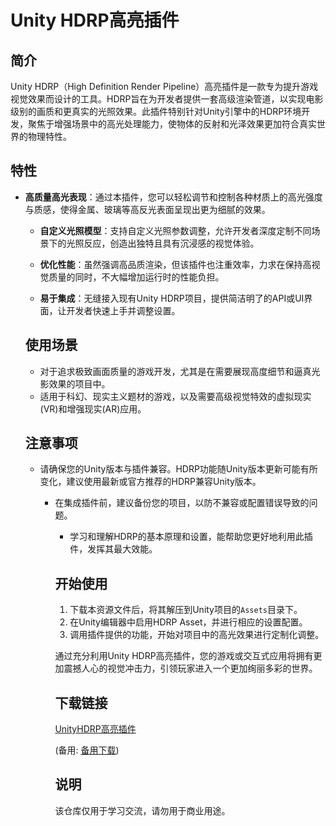 # Unity HDRP高亮插件

## 简介

Unity HDRP（High Definition Render Pipeline）高亮插件是一款专为提升游戏视觉效果而设计的工具。HDRP旨在为开发者提供一套高级渲染管道，以实现电影级别的画质和更真实的光照效果。此插件特别针对Unity引擎中的HDRP环境开发，聚焦于增强场景中的高光处理能力，使物体的反射和光泽效果更加符合真实世界的物理特性。

## 特性

- **高质量高光表现**：通过本插件，您可以轻松调节和控制各种材质上的高光强度与质感，使得金属、玻璃等高反光表面呈现出更为细腻的效果。

  - **自定义光照模型**：支持自定义光照参数调整，允许开发者深度定制不同场景下的光照反应，创造出独特且具有沉浸感的视觉体验。

  - **优化性能**：虽然强调高品质渲染，但该插件也注重效率，力求在保持高视觉质量的同时，不大幅增加运行时的性能负担。

  - **易于集成**：无缝接入现有Unity HDRP项目，提供简洁明了的API或UI界面，让开发者快速上手并调整设置。

  ## 使用场景

  - 对于追求极致画面质量的游戏开发，尤其是在需要展现高度细节和逼真光影效果的项目中。
  - 适用于科幻、现实主义题材的游戏，以及需要高级视觉特效的虚拟现实(VR)和增强现实(AR)应用。

  ## 注意事项

  - 请确保您的Unity版本与插件兼容。HDRP功能随Unity版本更新可能有所变化，建议使用最新或官方推荐的HDRP兼容Unity版本。

    - 在集成插件前，建议备份您的项目，以防不兼容或配置错误导致的问题。

      - 学习和理解HDRP的基本原理和设置，能帮助您更好地利用此插件，发挥其最大效能。

      ## 开始使用

      1. 下载本资源文件后，将其解压到Unity项目的`Assets`目录下。
      2. 在Unity编辑器中启用HDRP Asset，并进行相应的设置配置。
      3. 调用插件提供的功能，开始对项目中的高光效果进行定制化调整。

      通过充分利用Unity HDRP高亮插件，您的游戏或交互式应用将拥有更加震撼人心的视觉冲击力，引领玩家进入一个更加绚丽多彩的世界。

      ## 下载链接
      [UnityHDRP高亮插件](https://pan.quark.cn/s/05e71c6bd616) 

      (备用: [备用下载](https://pan.baidu.com/s/1Xsb2_Pwno6DemLBYy4tG_A?pwd=1234))

      ## 说明

      该仓库仅用于学习交流，请勿用于商业用途。
